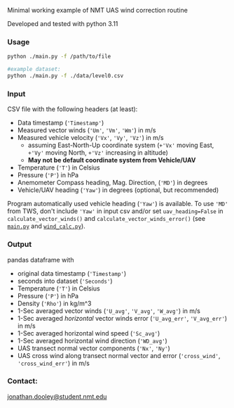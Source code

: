 Minimal working example of NMT UAS wind correction routine

Developed and tested with python 3.11

### Usage

```bash
python ./main.py -f /path/to/file

#example dataset:
python ./main.py -f ./data/level0.csv
```

### Input

CSV file with the following headers (at least):
* Data timestamp (`'Timestamp'`)
* Measured vector winds (`'Um'`, `'Vm'`, `'Wm'`) in m/s
* Measured vehicle velocity (`'Vx'`, `'Vy'`, `'Vz'`) in m/s
    * assuming East-North-Up coordinate system (`+'Vx'` moving East, `+'Vy'` moving North, `+'Vz'` increasing in altitude)
    * **May not be default coordinate system from Vehicle/UAV**
* Temperature (`'T'`) in Celsius
* Pressure (`'P'`) in hPa
* Anemometer Compass heading, Mag. Direction, (`'MD'`) in degrees
* Vehicle/UAV heading (`'Yaw'`) in degrees (optional, but recommended)

Program automatically used vehicle heading (`'Yaw'`) is available.
To use `'MD'` from TWS, don't include `'Yaw'` in input csv and/or set `uav_heading=False` in `calculate_vector_winds()` and `calculate_vector_winds_error()` (see [`main.py`](./main.py) and [`wind_calc.py`](./wind_calc.py)).

### Output

pandas dataframe with
* original data timestamp (`'Timestamp'`)
* seconds into dataset (`'Seconds'`)
* Temperature (`'T'`) in Celsius
* Pressure (`'P'`) in hPa
* Density (`'Rho'`) in kg/m^3
* 1-Sec averaged vector winds (`'U_avg'`, `'V_avg'`, `'W_avg'`) in m/s
* 1-Sec averaged *horizontal* vector winds error (`'U_avg_err'`, `'V_avg_err'`) in m/s
* 1-Sec averaged horizontal wind speed (`'Sc_avg'`)
* 1-Sec averaged horizontal wind direction (`'WD_avg'`)
* UAS transect normal vector components (`'Nx'`, `'Ny'`)
* UAS cross wind along transect normal vector and error (`'cross_wind'`, `'cross_wind_err'`) in m/s

### Contact:

jonathan.dooley@student.nmt.edu